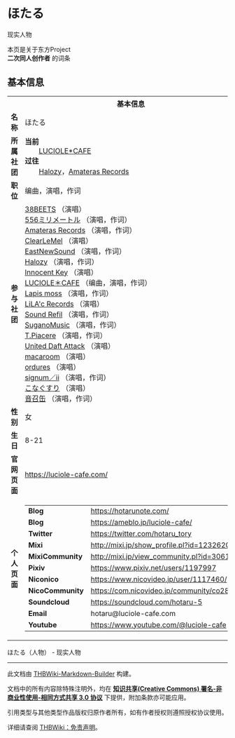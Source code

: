 # ほたる

<!-- source html: G:\repos\THBWiki-Markdown-Builder\THBWikiMarkdown\Temp\main\1\11\ns0%3A%E3%81%BB%E3%81%9F%E3%82%8B.html -->

现实人物

本页是关于东方Project  
 **二次同人创作者** 的词条

## 基本信息

<table><tbody><tr><th colspan="3">基本信息</th></tr><tr><td class="label"><b>名称</b></td><td> ほたる </td></tr><tr><td class="label"><b>所属社团</b></td><td><b>当前</b><div style="margin-left:2em;"><a href="./LUCIOLE＊CAFE.md" title="LUCIOLE＊CAFE" unred="">LUCIOLE*CAFE</a></div><b>过往</b><div style="margin-left:2em;"><a href="./Halozy.md" title="Halozy">Halozy</a>，<a href="./Amateras_Records.md" title="Amateras Records">Amateras Records</a></div></td></tr><tr><td class="label"><b>职位</b></td><td>编曲，演唱，作词</td></tr><tr><td class="label"><b>参与社团</b></td><td><a href="./38BEETS.md" title="38BEETS">38BEETS</a> （演唱）<br><a href="./556ミリメートル.md" title="556ミリメートル">556ミリメートル</a> （演唱，作词）<br><a href="./Amateras_Records.md" title="Amateras Records">Amateras Records</a> （演唱，作词）<br><a href="./ClearLeMel.md" title="ClearLeMel">ClearLeMel</a> （演唱）<br><a href="./EastNewSound.md" title="EastNewSound">EastNewSound</a> （演唱，作词）<br><a href="./Halozy.md" title="Halozy">Halozy</a> （演唱，作词）<br><a href="./Innocent_Key.md" title="Innocent Key">Innocent Key</a> （演唱）<br><a href="./LUCIOLE＊CAFE.md" title="LUCIOLE＊CAFE">LUCIOLE＊CAFE</a> （编曲，演唱，作词）<br><a href="./Lapis_moss.md" title="Lapis moss">Lapis moss</a> （演唱，作词）<br><a href="./LiLA'c_Records.md" title="LiLA&#39;c Records">LiLA'c Records</a> （演唱）<br><a href="./Sound_Refil.md" title="Sound Refil">Sound Refil</a> （演唱，作词）<br><a href="./SuganoMusic.md" title="SuganoMusic">SuganoMusic</a> （演唱，作词）<br><a href="./T.Piacere.md" title="T.Piacere">T.Piacere</a> （演唱，作词）<br><a href="./United_Daft_Attack.md" title="United Daft Attack">United Daft Attack</a> （演唱）<br><a href="./macaroom.md" title="macaroom">macaroom</a> （演唱）<br><a href="./ordures.md" title="ordures">ordures</a> （演唱）<br><a href="./signum／ii.md" title="signum／ii">signum／ii</a> （演唱，作词）<br><a href="./こなぐすり.md" title="こなぐすり">こなぐすり</a> （演唱）<br><a href="./音召缶.md" title="音召缶">音召缶</a> （演唱，作词）</td></tr><tr><td class="label"><b>性别</b></td><td>女</td></tr><tr><td class="label"><b>生日</b></td><td>8-21</td></tr><tr><td class="label"><b>官网页面</b></td><td><a rel="nofollow" class="external free" href="https://luciole-cafe.com/">https://luciole-cafe.com/</a></td></tr><tr><td class="label"><b>个人页面</b></td><td><table border="0" cellspacing="0" cellpadding="0"><tbody><tr><td><b>Blog</b></td><td><a rel="nofollow" class="external free" href="https://hotarunote.com/">https://hotarunote.com/</a></td></tr><tr><td><b>Blog</b></td><td><a rel="nofollow" class="external free" href="https://ameblo.jp/luciole-cafe/">https://ameblo.jp/luciole-cafe/</a></td></tr><tr><td><b>Twitter</b></td><td><a rel="nofollow" class="external free" href="https://twitter.com/hotaru_tory">https://twitter.com/hotaru_tory</a></td></tr><tr><td><b>Mixi</b></td><td><a rel="nofollow" class="external free" href="http://mixi.jp/show_profile.pl?id=12326204">http://mixi.jp/show_profile.pl?id=12326204</a></td></tr><tr><td><b>MixiCommunity</b></td><td><a rel="nofollow" class="external free" href="http://mixi.jp/view_community.pl?id=3061090">http://mixi.jp/view_community.pl?id=3061090</a></td></tr><tr><td><b>Pixiv</b></td><td><a rel="nofollow" class="external free" href="https://www.pixiv.net/users/1197997">https://www.pixiv.net/users/1197997</a></td></tr><tr><td><b>Niconico</b></td><td><a rel="nofollow" class="external free" href="https://www.nicovideo.jp/user/1117460/">https://www.nicovideo.jp/user/1117460/</a></td></tr><tr><td><b>NicoCommunity</b></td><td><a rel="nofollow" class="external free" href="https://com.nicovideo.jp/community/co288716">https://com.nicovideo.jp/community/co288716</a></td></tr><tr><td><b>Soundcloud</b></td><td><a rel="nofollow" class="external free" href="https://soundcloud.com/hotaru-5">https://soundcloud.com/hotaru-5</a></td></tr><tr><td><b>Email</b></td><td>hotaru@luciole-cafe.com</td></tr><tr><td><b>Youtube</b></td><td><a rel="nofollow" class="external free" href="https://www.youtube.com/@luciole-cafe">https://www.youtube.com/@luciole-cafe</a></td></tr></tbody></table></td></tr></tbody></table>

ほたる（人物） - 现实人物




---

此文档由 [THBWiki-Markdown-Builder](https://github.com/Delsin-Yu/THBWiki-Markdown-Builder) 构建。

文档中的所有内容除特殊注明外，均在 [**知识共享(Creative Commons) 署名-非商业性使用-相同方式共享 3.0 协议**](https://creativecommons.org/licenses/by-sa/3.0/deed.zh-hans) 下提供，附加条款亦可能应用。

引用类型与其他类型作品版权归原作者所有，如有作者授权则遵照授权协议使用。

详细请查阅 [THBWiki：免责声明](https://thbwiki.cc/THBWiki:%E5%85%8D%E8%B4%A3%E5%A3%B0%E6%98%8E)。

